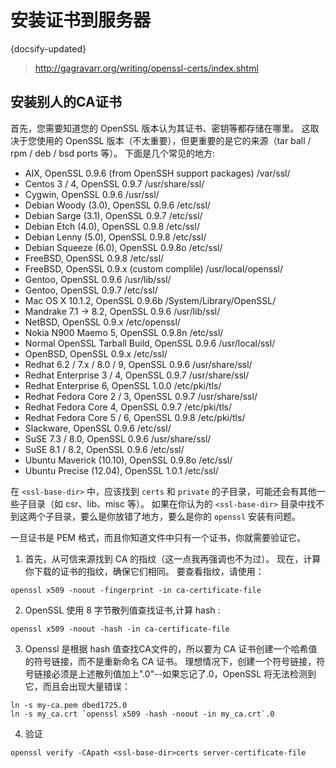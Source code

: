 # 安装证书到服务器
{docsify-updated}

> http://gagravarr.org/writing/openssl-certs/index.shtml

## 安装别人的CA证书
首先，您需要知道您的 OpenSSL 版本认为其证书、密钥等都存储在哪里。 这取决于您使用的 OpenSSL 版本（不太重要），但更重要的是它的来源（tar ball / rpm / deb / bsd ports 等）。 下面是几个常见的地方:
+ AIX, OpenSSL 0.9.6 (from OpenSSH support packages) /var/ssl/
+ Centos 3 / 4, OpenSSL 0.9.7 /usr/share/ssl/
+ Cygwin, OpenSSL 0.9.6 /usr/ssl/
+ Debian Woody (3.0), OpenSSL 0.9.6 /etc/ssl/
+ Debian Sarge (3.1), OpenSSL 0.9.7 /etc/ssl/
+ Debian Etch (4.0), OpenSSL 0.9.8 /etc/ssl/
+ Debian Lenny (5.0), OpenSSL 0.9.8 /etc/ssl/
+ Debian Squeeze (6.0), OpenSSL 0.9.8o /etc/ssl/
+ FreeBSD, OpenSSL 0.9.8 /etc/ssl/
+ FreeBSD, OpenSSL 0.9.x (custom complile) /usr/local/openssl/
+ Gentoo, OpenSSL 0.9.6 /usr/lib/ssl/
+ Gentoo, OpenSSL 0.9.7 /etc/ssl/
+ Mac OS X 10.1.2, OpenSSL 0.9.6b /System/Library/OpenSSL/
+ Mandrake 7.1 -> 8.2, OpenSSL 0.9.6 /usr/lib/ssl/
+ NetBSD, OpenSSL 0.9.x /etc/openssl/
+ Nokia N900 Maemo 5, OpenSSL 0.9.8n /etc/ssl/
+ Normal OpenSSL Tarball Build, OpenSSL 0.9.6 /usr/local/ssl/
+ OpenBSD, OpenSSL 0.9.x /etc/ssl/
+ Redhat 6.2 / 7.x / 8.0 / 9, OpenSSL 0.9.6 /usr/share/ssl/
+ Redhat Enterprise 3 / 4, OpenSSL 0.9.7 /usr/share/ssl/
+ Redhat Enterprise 6, OpenSSL 1.0.0 /etc/pki/tls/
+ Redhat Fedora Core 2 / 3, OpenSSL 0.9.7 /usr/share/ssl/
+ Redhat Fedora Core 4, OpenSSL 0.9.7 /etc/pki/tls/
+ Redhat Fedora Core 5 / 6, OpenSSL 0.9.8 /etc/pki/tls/
+ Slackware, OpenSSL 0.9.6 /etc/ssl/
+ SuSE 7.3 / 8.0, OpenSSL 0.9.6 /usr/share/ssl/
+ SuSE 8.1 / 8.2, OpenSSL 0.9.6 /etc/ssl/
+ Ubuntu Maverick (10.10), OpenSSL 0.9.8o /etc/ssl/
+ Ubuntu Precise (12.04), OpenSSL 1.0.1 /etc/ssl/

在 `<ssl-base-dir>` 中，应该找到 `certs` 和 `private` 的子目录，可能还会有其他一些子目录（如 csr、lib、misc 等）。 如果在你认为的 `<ssl-base-dir>` 目录中找不到这两个子目录，要么是你放错了地方，要么是你的 `openssl` 安装有问题。 


一旦证书是 PEM 格式，而且你知道文件中只有一个证书，你就需要验证它。 
1. 首先，从可信来源找到 CA 的指纹（这一点我再强调也不为过）。 现在，计算你下载的证书的指纹，确保它们相同。 要查看指纹，请使用：
```
openssl x509 -noout -fingerprint -in ca-certificate-file
```
2. OpenSSL 使用 8 字节散列值查找证书,计算 hash :
```
openssl x509 -noout -hash -in ca-certificate-file
```
3. Openssl 是根据 hash 值查找CA文件的，所以要为 CA 证书创建一个哈希值的符号链接，而不是重新命名 CA 证书。 理想情况下，创建一个符号链接，符号链接必须是上述散列值加上".0"--如果忘记了.0，OpenSSL 将无法检测到它，而且会出现大量错误：
```
ln -s my-ca.pem dbed1725.0
ln -s my_ca.crt `openssl x509 -hash -noout -in my_ca.crt`.0
```
4. 验证
```
openssl verify -CApath <ssl-base-dir>certs server-certificate-file
```